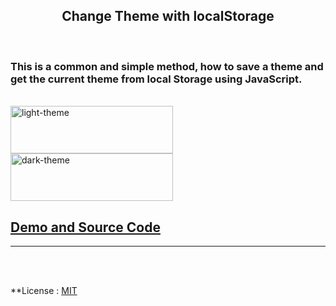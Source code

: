 <h2 align="center">Change Theme with localStorage</h2>

<br>

### This is a common and simple method, how to save a theme and get the current theme from local Storage using JavaScript.

<br>

<img align="center" src="" width="260px" height="76px" alt="light-theme">

<img align="center" src="" width="260px" height="76px" alt="dark-theme">

## [Demo and Source Code](https://zazerconer.github.io/Change-Theme-with-localStorage)

<hr><br><br>

**License : [MIT](https://github.com/ZazerConer/Change-Theme-with-localStorage/blob/main/LICENSE)

<br><br><br><br>
